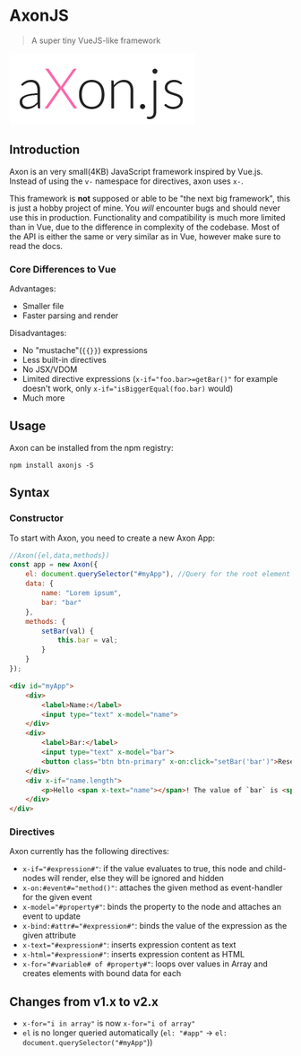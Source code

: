 # AxonJS

> A super tiny VueJS-like framework

![AxonJS](./logo.png)

## Introduction

Axon is an very small(4KB) JavaScript framework inspired by Vue.js.
Instead of using the `v-` namespace for directives, axon uses `x-`.

This framework is **not** supposed or able to be "the next big framework", this is just a hobby project of mine.
You _will_ encounter bugs and should never use this in production.
Functionality and compatibility is much more limited than in Vue, due to the difference in complexity of the codebase.
Most of the API is either the same or very similar as in Vue, however make sure to read the docs.

### Core Differences to Vue

Advantages:

+ Smaller file
+ Faster parsing and render

Disadvantages:

+ No "mustache"(`{{}}`) expressions
+ Less built-in directives
+ No JSX/VDOM
+ Limited directive expressions (`x-if="foo.bar>=getBar()"` for example doesn't work, only `x-if="isBiggerEqual(foo.bar)` would)
+ Much more

## Usage

Axon can be installed from the npm registry:

```shell
npm install axonjs -S
```

## Syntax

### Constructor

To start with Axon, you need to create a new Axon App:

```javascript
//Axon({el,data,methods})
const app = new Axon({
    el: document.querySelector("#myApp"), //Query for the root element
    data: {
        name: "Lorem ipsum",
        bar: "bar"
    },
    methods: {
        setBar(val) {
            this.bar = val;
        }
    }
});
```

```html
<div id="myApp">
    <div>
        <label>Name:</label>
        <input type="text" x-model="name">
    </div>
    <div>
        <label>Bar:</label>
        <input type="text" x-model="bar">
        <button class="btn btn-primary" x-on:click="setBar('bar')">Reset Bar</button>
    </div>
    <div x-if="name.length">
        <p>Hello <span x-text="name"></span>! The value of `bar` is <span x-text="bar"></span></p>
    </div>
</div>
```

### Directives

Axon currently has the following directives:

+ `x-if="#expression#"`: if the value evaluates to true, this node and child-nodes will render, else they will be ignored and hidden
+ `x-on:#event#="method()"`: attaches the given method as event-handler for the given event
+ `x-model="#property#"`: binds the property to the node and attaches an event to update
+ `x-bind:#attr#="#expression#"`: binds the value of the expression as the given attribute
+ `x-text="#expression#"`: inserts expression content as text
+ `x-html="#expression#"`: inserts expression content as HTML
+ `x-for="#variable# of #property#"`: loops over values in Array and creates elements with bound data for each

## Changes from v1.x to v2.x

+ `x-for="i in array"` is now `x-for="i of array"`
+ `el` is no longer queried automatically (`el: "#app"` ->  `el: document.querySelector("#myApp"`))
